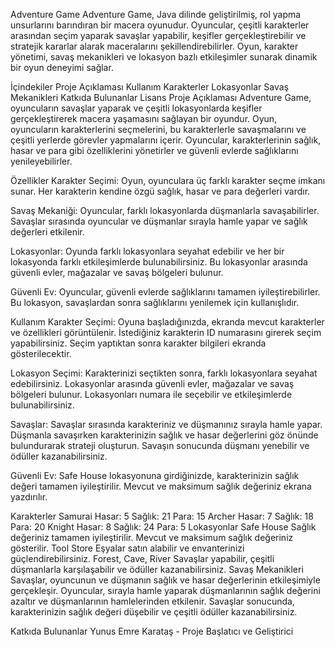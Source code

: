 Adventure Game
Adventure Game, Java dilinde geliştirilmiş, rol yapma unsurlarını barındıran bir macera oyunudur. Oyuncular, çeşitli karakterler arasından seçim yaparak savaşlar yapabilir, keşifler gerçekleştirebilir ve stratejik kararlar alarak maceralarını şekillendirebilirler. Oyun, karakter yönetimi, savaş mekanikleri ve lokasyon bazlı etkileşimler sunarak dinamik bir oyun deneyimi sağlar.

İçindekiler
Proje Açıklaması
Kullanım
Karakterler
Lokasyonlar
Savaş Mekanikleri
Katkıda Bulunanlar
Lisans
Proje Açıklaması
Adventure Game, oyuncuların savaşlar yaparak ve çeşitli lokasyonlarda keşifler gerçekleştirerek macera yaşamasını sağlayan bir oyundur. Oyun, oyuncuların karakterlerini seçmelerini, bu karakterlerle savaşmalarını ve çeşitli yerlerde görevler yapmalarını içerir. Oyuncular, karakterlerinin sağlık, hasar ve para gibi özelliklerini yönetirler ve güvenli evlerde sağlıklarını yenileyebilirler.

Özellikler
Karakter Seçimi: Oyun, oyunculara üç farklı karakter seçme imkanı sunar. Her karakterin kendine özgü sağlık, hasar ve para değerleri vardır.

Savaş Mekaniği: Oyuncular, farklı lokasyonlarda düşmanlarla savaşabilirler. Savaşlar sırasında oyuncular ve düşmanlar sırayla hamle yapar ve sağlık değerleri etkilenir.

Lokasyonlar: Oyunda farklı lokasyonlara seyahat edebilir ve her bir lokasyonda farklı etkileşimlerde bulunabilirsiniz. Bu lokasyonlar arasında güvenli evler, mağazalar ve savaş bölgeleri bulunur.

Güvenli Ev: Oyuncular, güvenli evlerde sağlıklarını tamamen iyileştirebilirler. Bu lokasyon, savaşlardan sonra sağlıklarını yenilemek için kullanışlıdır.

Kullanım
Karakter Seçimi: Oyuna başladığınızda, ekranda mevcut karakterler ve özellikleri görüntülenir. İstediğiniz karakterin ID numarasını girerek seçim yapabilirsiniz. Seçim yaptıktan sonra karakter bilgileri ekranda gösterilecektir.

Lokasyon Seçimi: Karakterinizi seçtikten sonra, farklı lokasyonlara seyahat edebilirsiniz. Lokasyonlar arasında güvenli evler, mağazalar ve savaş bölgeleri bulunur. Lokasyonları numara ile seçebilir ve etkileşimlerde bulunabilirsiniz.

Savaşlar: Savaşlar sırasında karakteriniz ve düşmanınız sırayla hamle yapar. Düşmanla savaşırken karakterinizin sağlık ve hasar değerlerini göz önünde bulundurarak strateji oluşturun. Savaşın sonucunda düşmanı yenebilir ve ödüller kazanabilirsiniz.

Güvenli Ev: Safe House lokasyonuna girdiğinizde, karakterinizin sağlık değeri tamamen iyileştirilir. Mevcut ve maksimum sağlık değeriniz ekrana yazdırılır.

Karakterler
Samurai
Hasar: 5
Sağlık: 21
Para: 15
Archer
Hasar: 7
Sağlık: 18
Para: 20
Knight
Hasar: 8
Sağlık: 24
Para: 5
Lokasyonlar
Safe House
Sağlık değeriniz tamamen iyileştirilir.
Mevcut ve maksimum sağlık değeriniz gösterilir.
Tool Store
Eşyalar satın alabilir ve envanterinizi güçlendirebilirsiniz.
Forest, Cave, River
Savaşlar yapabilir, çeşitli düşmanlarla karşılaşabilir ve ödüller kazanabilirsiniz.
Savaş Mekanikleri
Savaşlar, oyuncunun ve düşmanın sağlık ve hasar değerlerinin etkileşimiyle gerçekleşir. Oyuncular, sırayla hamle yaparak düşmanlarının sağlık değerini azaltır ve düşmanlarının hamlelerinden etkilenir. Savaşlar sonucunda, karakterinizin sağlık değeri düşebilir ve çeşitli ödüller kazanabilirsiniz.

Katkıda Bulunanlar
Yunus Emre Karataş - Proje Başlatıcı ve Geliştirici
